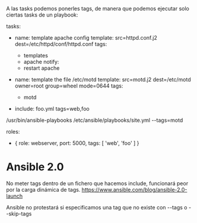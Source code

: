 A las tasks podemos ponerles tags, de manera que podemos ejecutar solo ciertas tasks de un playbook:

tasks:
  - name: template apache config
    template: src=httpd.conf.j2 dest=/etc/httpd/conf/httpd.conf
    tags:
      - templates
      - apache
    notify:
      - restart apache

  - name: template the file /etc/motd
    template: src=motd.j2 dest=/etc/motd owner=root group=wheel mode=0644
    tags:
      - motd

  - include: foo.yml tags=web,foo

/usr/bin/ansible-playbooks /etc/ansible/playbooks/site.yml --tags=motd

roles:
  - { role: webserver, port: 5000, tags: [ 'web', 'foo' ] }


# Ansible 2.0
No meter tags dentro de un fichero que hacemos include, funcionará peor por la carga dinámica de tags.
https://www.ansible.com/blog/ansible-2.0-launch

Ansible no protestará si especificamos una tag que no existe con --tags o --skip-tags

